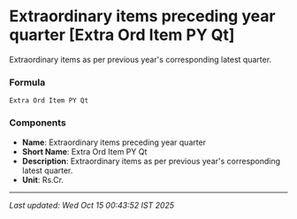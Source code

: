 # Extraordinary items preceding year quarter [Extra Ord Item PY Qt]
Extraordinary items as per previous year's corresponding latest quarter.

### Formula
```text
Extra Ord Item PY Qt
```


### Components
- **Name**: Extraordinary items preceding year quarter
- **Short Name**: Extra Ord Item PY Qt
- **Description**: Extraordinary items as per previous year's corresponding latest quarter.
- **Unit**: Rs.Cr.

---
*Last updated: Wed Oct 15 00:43:52 IST 2025*

